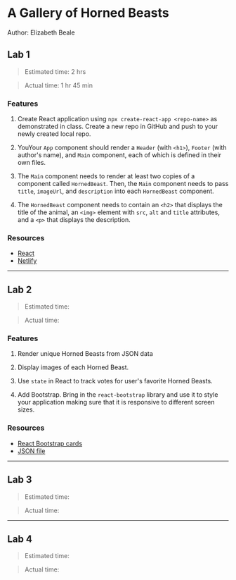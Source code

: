 # A Gallery of Horned Beasts

Author: Elizabeth Beale

## Lab 1

> Estimated time: 2 hrs

> Actual time: 1 hr 45 min

### Features

1. Create React application using `npx create-react-app <repo-name>` as demonstrated in class. Create a new repo in GitHub and push to your newly created local repo.

2. YouYour `App` component should render a `Header` (with `<h1>`), `Footer` (with author's name), and `Main` component, each of which is defined in their own files.

3. The `Main` component needs to render at least two copies of a component called `HornedBeast`. Then, the `Main` component needs to pass `title`, `imageUrl`, and `description` into each `HornedBeast` component. 

4. The `HornedBeast` component needs to contain an `<h2>` that displays the title of the animal, an `<img>` element with `src`, `alt` and `title` attributes, and a `<p>` that displays the description.

### Resources

- [React](https://reactjs.org/docs/getting-started.html)
- [Netlify](https://www.netlify.com/)

--------

## Lab 2

> Estimated time:

> Actual time:

### Features

1. Render unique Horned Beasts from JSON data

2. Display images of each Horned Beast.

3. Use `state` in React to track votes for user's favorite Horned Beasts.

4. Add Bootstrap. Bring in the `react-bootstrap` library and use it to style your application making sure that it is responsive to different screen sizes.

### Resources

- [React Bootstrap cards](https://react-bootstrap.github.io/components/cards/)
- [JSON file](https://codefellows.github.io/code-301-guide/curriculum/class-02/lab/assets/data.json)

-------------------

## Lab 3

> Estimated time:

> Actual time:

--------------

## Lab 4

> Estimated time:

> Actual time:
